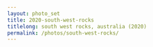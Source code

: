 ```yaml
---
layout: photo_set
title: 2020-south-west-rocks
titlelong: south west rocks, australia (2020)
permalink: /photos/south-west-rocks/
---
```

